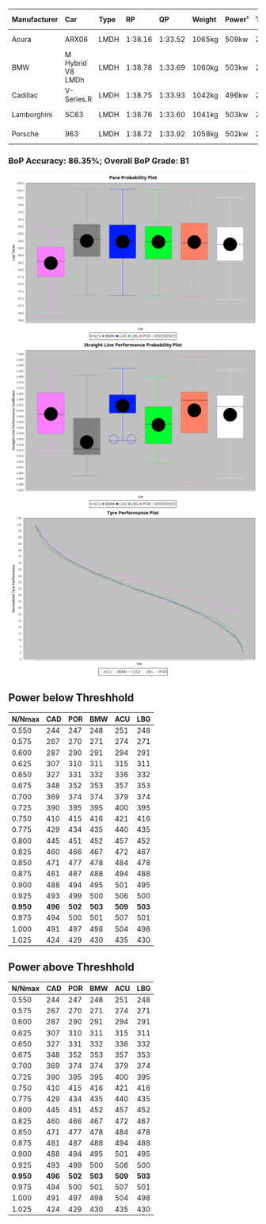 |Manufacturer|Car|Type|RP|QP|Weight|Power¹|Threshhold|PINC|Power²|E/Stint|AVG Vmax|FDS|RDLC|L/Stint|BOP-Grade|ModelAccuracy|ModelPoints|Match%|
|:-|:-|:-|:-|:-|:-|:-|:-|:-|:-|:-|:-|:-|:-|:-|:-|:-|:-|:-|
|Acura|ARX06|LMDH|1:38.16|1:33.52|1065kg|509kw|210.0kph|0%|509kw|904MJ|309.16kph-326.14kph|-|1.00|29|-D2|100.00%|995|62.77%|
|BMW|M Hybrid V8 LMDh|LMDH|1:38.78|1:33.69|1060kg|503kw|210.0kph|0%|503kw|890MJ|305.37kph-328.48kph|-|1.01|29|+A2|98.60%|1690|94.76%|
|Cadillac|V-Series.R|LMDH|1:38.75|1:33.93|1042kg|496kw|210.0kph|0%|496kw|872MJ|304.63kph-328.49kph|-|1.02|29|+B1|98.38%|1765|87.92%|
|Lamborghini|SC63|LMDH|1:38.76|1:33.60|1041kg|503kw|210.0kph|0%|503kw|884MJ|308.13kph-326.01kph|-|1.05|29|+B1|96.77%|419|86.29%|
|Porsche|963|LMDH|1:38.72|1:33.92|1058kg|502kw|210.0kph|0%|502kw|888MJ|306.06kph-329.01kph|-|1.01|29|~A1|96.81%|5438|100.00%|

### BoP Accuracy: 86.35%; Overall BoP Grade: B1
![](BOP/IMSA2024/DAYTONA/BASIC/IMG/ACOMETHOD.png)![](BOP/IMSA2024/DAYTONA/BASIC/IMG/ACOMETHOD_sp.png)![](BOP/IMSA2024/DAYTONA/BASIC/IMG/ACOMETHOD_tw.png)
## Power below Threshhold
|N/Nmax|CAD|POR|BMW|ACU|LBG|
|:-|:-|:-|:-|:-|:-|
|0.550|244|247|248|251|248|
|0.575|267|270|271|274|271|
|0.600|287|290|291|294|291|
|0.625|307|310|311|315|311|
|0.650|327|331|332|336|332|
|0.675|348|352|353|357|353|
|0.700|369|374|374|379|374|
|0.725|390|395|395|400|395|
|0.750|410|415|416|421|416|
|0.775|429|434|435|440|435|
|0.800|445|451|452|457|452|
|0.825|460|466|467|472|467|
|0.850|471|477|478|484|478|
|0.875|481|487|488|494|488|
|0.900|488|494|495|501|495|
|0.925|493|499|500|506|500|
|**0.950**|**496**|**502**|**503**|**509**|**503**|
|0.975|494|500|501|507|501|
|1.000|491|497|498|504|498|
|1.025|424|429|430|435|430|

## Power above Threshhold
|N/Nmax|CAD|POR|BMW|ACU|LBG|
|:-|:-|:-|:-|:-|:-|
|0.550|244|247|248|251|248|
|0.575|267|270|271|274|271|
|0.600|287|290|291|294|291|
|0.625|307|310|311|315|311|
|0.650|327|331|332|336|332|
|0.675|348|352|353|357|353|
|0.700|369|374|374|379|374|
|0.725|390|395|395|400|395|
|0.750|410|415|416|421|416|
|0.775|429|434|435|440|435|
|0.800|445|451|452|457|452|
|0.825|460|466|467|472|467|
|0.850|471|477|478|484|478|
|0.875|481|487|488|494|488|
|0.900|488|494|495|501|495|
|0.925|493|499|500|506|500|
|**0.950**|**496**|**502**|**503**|**509**|**503**|
|0.975|494|500|501|507|501|
|1.000|491|497|498|504|498|
|1.025|424|429|430|435|430|

